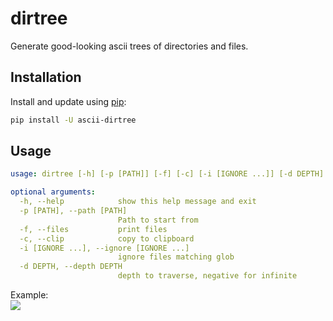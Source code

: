 # dirtree
Generate good-looking ascii trees of directories and files.

## Installation
Install and update using [pip](https://pip.pypa.io/en/stable/quickstart/):
```bash
pip install -U ascii-dirtree
```

## Usage
```yaml
usage: dirtree [-h] [-p [PATH]] [-f] [-c] [-i [IGNORE ...]] [-d DEPTH]

optional arguments:
  -h, --help            show this help message and exit
  -p [PATH], --path [PATH]
                        Path to start from
  -f, --files           print files
  -c, --clip            copy to clipboard
  -i [IGNORE ...], --ignore [IGNORE ...]
                        ignore files matching glob
  -d DEPTH, --depth DEPTH
                        depth to traverse, negative for infinite
```

Example:  
![](https://user-images.githubusercontent.com/39841117/210170039-c47bf28c-535a-431b-8369-d4b0c40dff37.gif)
